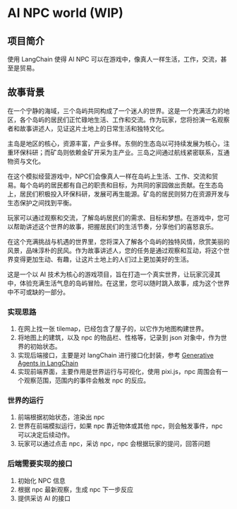 # AI NPC world (WIP)

## 项目简介

使用 LangChain 使得 AI NPC 可以在游戏中，像真人一样生活，工作，交流，甚至是贸易。

## 故事背景
在一个宁静的海域，三个岛屿共同构成了一个迷人的世界。这是一个充满活力的地区，各个岛屿的居民们正忙碌地生活、工作和交流。作为玩家，您将扮演一名观察者和故事讲述人，见证这片土地上的日常生活和独特文化。

主岛是地区的核心，资源丰富，产业多样。东侧的生态岛以可持续发展为核心，注重环保科研；而矿岛则依赖金矿开采为主产业。三岛之间通过航线紧密联系，互通物资与文化。

在这个模拟经营游戏中，NPC们会像真人一样在岛屿上生活、工作、交流和贸易。每个岛屿的居民都有自己的职责和目标，为共同的家园做出贡献。在生态岛上，居民们积极投入环保科研，发展可再生能源。矿岛的居民则努力在资源开发与生态保护之间找到平衡。

玩家可以通过观察和交流，了解岛屿居民们的需求、目标和梦想。在游戏中，您可以帮助讲述这个世界的故事，把握居民们的生活节奏，分享他们的喜怒哀乐。

在这个充满挑战与机遇的世界里，您将深入了解各个岛屿的独特风情，欣赏美丽的风景，品味淳朴的民风。作为故事讲述人，您的任务是通过观察和互动，将这个世界变得更加生动、有趣，让这片土地上的人们过上更加美好的生活。

这是一个以 AI 技术为核心的游戏项目，旨在打造一个真实世界，让玩家沉浸其中，体验充满生活气息的岛屿冒险。在这里，您可以随时跳入故事，成为这个世界中不可或缺的一部分。

### 实现思路

1. 在网上找一张 tilemap，已经包含了屋子的，以它作为地图构建世界。
2. 将地图上的建筑，以及 npc 的物品栏、性格等，记录到 json 对象中，作为世界的初始状态。
3. 实现后端接口，主要是对 langChain 进行接口化封装，参考 [Generative Agents in LangChain](https://python.langchain.com/en/latest/use_cases/agent_simulations/characters.html)
4. 实现前端界面，主要作用是世界运行与可视化，使用 pixi.js，npc 周围会有一个观察范围，范围内的事件会触发 npc 的反应。

### 世界的运行

1. 前端根据初始状态，渲染出 npc
2. 世界在前端模拟运行，如果 npc 靠近物体或其他 npc，则会触发事件，npc 可以决定后续动作。
3. 玩家可以通过点击 npc，采访 npc，npc 会根据玩家的提问，回答问题

### 后端需要实现的接口

1. 初始化 NPC 信息
2. 根据 npc 最新观察，生成 npc 下一步反应
3. 提供采访 AI 的接口
